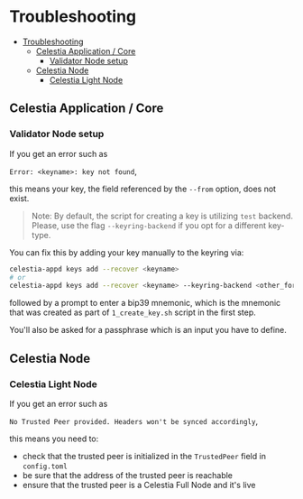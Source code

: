 # Troubleshooting

- [Troubleshooting](#troubleshooting)
  - [Celestia Application / Core](#celestia-application--core)
    - [Validator Node setup](#validator-node-setup)
  - [Celestia Node](#celestia-node)
    - [Celestia Light Node](#celestia-light-node)

## Celestia Application / Core

### Validator Node setup
If you get an error such as 

```Error: <keyname>: key not found```,

this means your key, the field referenced by the `--from` option, does not exist.

> Note: By default, the script for creating a key is utilizing `test` backend. Please, use the flag `--keyring-backend` if you opt for a different key-type.

You can fix this by adding your key manually to the keyring via:

```sh
celestia-appd keys add --recover <keyname>
# or 
celestia-appd keys add --recover <keyname> --keyring-backend <other_format>
``` 

followed by a prompt to enter a bip39 mnemonic, which is the mnemonic that was created as part of `1_create_key.sh` script in the first step.

You'll also be asked for a passphrase which is an input you have to define.

## Celestia Node

### Celestia Light Node
If you get an error such as 

```No Trusted Peer provided. Headers won't be synced accordingly```,

this means you need to: 
- check that the trusted peer is initialized in the `TrustedPeer` field in `config.toml`
- be sure that the address of the trusted peer is reachable
- ensure that the trusted peer is a Celestia Full Node and it's live